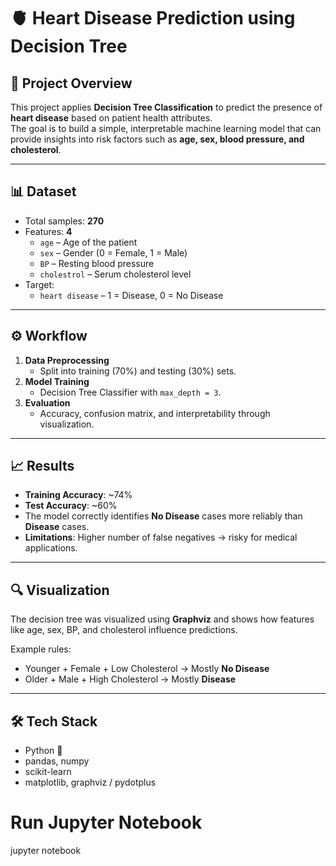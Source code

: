 # 🫀 Heart Disease Prediction using Decision Tree

## 📌 Project Overview
This project applies **Decision Tree Classification** to predict the presence of **heart disease** based on patient health attributes.  
The goal is to build a simple, interpretable machine learning model that can provide insights into risk factors such as **age, sex, blood pressure, and cholesterol**.

---

## 📊 Dataset
- Total samples: **270**
- Features: **4**
  - `age` – Age of the patient
  - `sex` – Gender (0 = Female, 1 = Male)
  - `BP` – Resting blood pressure
  - `cholestrol` – Serum cholesterol level
- Target:
  - `heart disease` – 1 = Disease, 0 = No Disease

---

## ⚙️ Workflow
1. **Data Preprocessing**  
   - Split into training (70%) and testing (30%) sets.
2. **Model Training**  
   - Decision Tree Classifier with `max_depth = 3`.
3. **Evaluation**  
   - Accuracy, confusion matrix, and interpretability through visualization.

---

## 📈 Results
- **Training Accuracy**: ~74%  
- **Test Accuracy**: ~60%  
- The model correctly identifies **No Disease** cases more reliably than **Disease** cases.  
- **Limitations**: Higher number of false negatives → risky for medical applications.  

---

## 🔍 Visualization
The decision tree was visualized using **Graphviz** and shows how features like age, sex, BP, and cholesterol influence predictions.  

Example rules:
- Younger + Female + Low Cholesterol → Mostly **No Disease**  
- Older + Male + High Cholesterol → Mostly **Disease**

---

## 🛠️ Tech Stack
- Python 🐍
- pandas, numpy
- scikit-learn
- matplotlib, graphviz / pydotplus



# Run Jupyter Notebook
jupyter notebook

